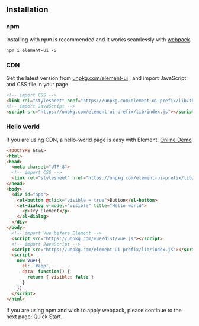 ## Installation

### npm
Installing with npm is recommended and it works seamlessly with [webpack](https://webpack.js.org/).

```shell
npm i element-ui -S
```

### CDN
Get the latest version from [unpkg.com/element-ui](https://unpkg.com/element-ui-prefix/) , and import JavaScript and CSS file in your page.

```html
<!-- import CSS -->
<link rel="stylesheet" href="https://unpkg.com/element-ui-prefix/lib/theme-default/index.css">
<!-- import JavaScript -->
<script src="https://unpkg.com/element-ui-prefix/lib/index.js"></script>
```

### Hello world
If you are using CDN, a hello-world page is easy with Element. [Online Demo](http://codepen.io/QingWei-Li/pen/vXwJrY)

```html
<!DOCTYPE html>
<html>
<head>
  <meta charset="UTF-8">
  <!-- import CSS -->
  <link rel="stylesheet" href="https://unpkg.com/element-ui-prefix/lib/theme-default/index.css">
</head>
<body>
  <div id="app">
    <el-button @click="visible = true">Button</el-button>
    <el-dialog v-model="visible" title="Hello world">
      <p>Try Element</p>
    </el-dialog>
  </div>
</body>
  <!-- import Vue before Element -->
  <script src="https://unpkg.com/vue/dist/vue.js"></script>
  <!-- import JavaScript -->
  <script src="https://unpkg.com/element-ui-prefix/lib/index.js"></script>
  <script>
    new Vue({
      el: '#app',
      data: function() {
        return { visible: false }
      }
    })
  </script>
</html>
```
If you are using npm and wish to apply webpack, please continue to the next page: Quick Start.
